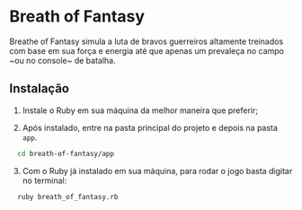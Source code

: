 
# Breath of Fantasy

Breathe of Fantasy simula a luta de bravos guerreiros altamente treinados com base em sua força e energia até que apenas um prevaleça no campo ~ou no console~ de batalha.




## Instalação

1) Instale o Ruby em sua máquina da melhor maneira que preferir;

2) Após instalado, entre na pasta principal do projeto e depois na pasta `app`.

```bash
  cd breath-of-fantasy/app
```

3) Com o Ruby já instalado em sua máquina, para rodar o jogo basta digitar no terminal:

```bash
  ruby breath_of_fantasy.rb
```
    